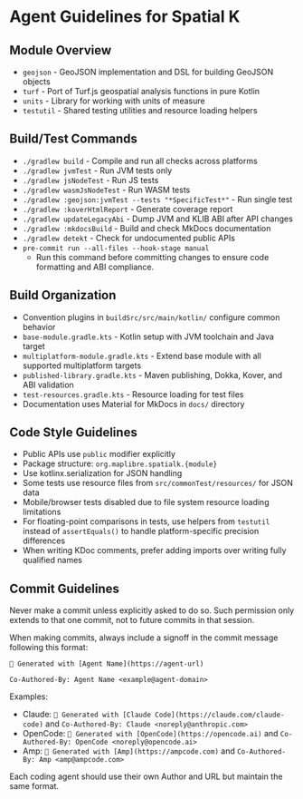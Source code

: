 # Agent Guidelines for Spatial K

## Module Overview

- `geojson` - GeoJSON implementation and DSL for building GeoJSON objects
- `turf` - Port of Turf.js geospatial analysis functions in pure Kotlin
- `units` - Library for working with units of measure
- `testutil` - Shared testing utilities and resource loading helpers

## Build/Test Commands

- `./gradlew build` - Compile and run all checks across platforms
- `./gradlew jvmTest` - Run JVM tests only
- `./gradlew jsNodeTest` - Run JS tests
- `./gradlew wasmJsNodeTest` - Run WASM tests
- `./gradlew :geojson:jvmTest --tests "*SpecificTest*"` - Run single test
- `./gradlew :koverHtmlReport` - Generate coverage report
- `./gradlew updateLegacyAbi` - Dump JVM and KLIB ABI after API changes
- `./gradlew :mkdocsBuild` - Build and check MkDocs documentation
- `./gradlew detekt` - Check for undocumented public APIs
- `pre-commit run --all-files --hook-stage manual`
    - Run this command before committing changes to ensure code formatting and
      ABI compliance.

## Build Organization

- Convention plugins in `buildSrc/src/main/kotlin/` configure common behavior
- `base-module.gradle.kts` - Kotlin setup with JVM toolchain and Java target
- `multiplatform-module.gradle.kts` - Extend base module with all supported
  multiplatform targets
- `published-library.gradle.kts` - Maven publishing, Dokka, Kover, and ABI
  validation
- `test-resources.gradle.kts` - Resource loading for test files
- Documentation uses Material for MkDocs in `docs/` directory

## Code Style Guidelines

- Public APIs use `public` modifier explicitly
- Package structure: `org.maplibre.spatialk.{module}`
- Use kotlinx.serialization for JSON handling
- Some tests use resource files from `src/commonTest/resources/` for JSON data
- Mobile/browser tests disabled due to file system resource loading limitations
- For floating-point comparisons in tests, use helpers from `testutil` instead
  of `assertEquals()` to handle platform-specific precision differences
- When writing KDoc comments, prefer adding imports over writing fully qualified
  names

## Commit Guidelines

Never make a commit unless explicitly asked to do so. Such permission only
extends to that one commit, not to future commits in that session.

When making commits, always include a signoff in the commit message following
this format:

```
🤖 Generated with [Agent Name](https://agent-url)

Co-Authored-By: Agent Name <example@agent-domain>
```

Examples:

- Claude: `🤖 Generated with [Claude Code](https://claude.com/claude-code)` and
  `Co-Authored-By: Claude <noreply@anthropic.com>`
- OpenCode: `🤖 Generated with [OpenCode](https://opencode.ai)` and
  `Co-Authored-By: OpenCode <noreply@opencode.ai>`
- Amp: `🤖 Generated with [Amp](https://ampcode.com)` and
  `Co-Authored-By: Amp <amp@ampcode.com>`

Each coding agent should use their own Author and URL but maintain the same
format.
